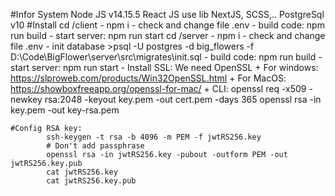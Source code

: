 #Infor System
    Node JS v14.15.5
    React JS use lib NextJS, SCSS,..
    PostgreSql v10
#Install 
    cd /client
        - npm i
        - check and change file .env
        - build code: npm run build
        - start server: npm run start
    cd /server
        - npm i
        - check and change file .env
        - init database >psql -U postgres -d big_flowers -f D:\Code\BigFlower\server\src\migrates\init.sql
        - build code: npm run build
        - start server: npm run start
        - Install SSL: We need OpenSSL
            + For windows: https://slproweb.com/products/Win32OpenSSL.html
            + For MacOS: https://showboxfreeapp.org/openssl-for-mac/
            + CLI:  openssl req -x509 -newkey rsa:2048 -keyout key.pem -out cert.pem -days 365
                    openssl rsa -in key.pem -out key-rsa.pem
    
    #Config RSA key:
            ssh-keygen -t rsa -b 4096 -m PEM -f jwtRS256.key
            # Don't add passphrase
            openssl rsa -in jwtRS256.key -pubout -outform PEM -out jwtRS256.key.pub
            cat jwtRS256.key
            cat jwtRS256.key.pub